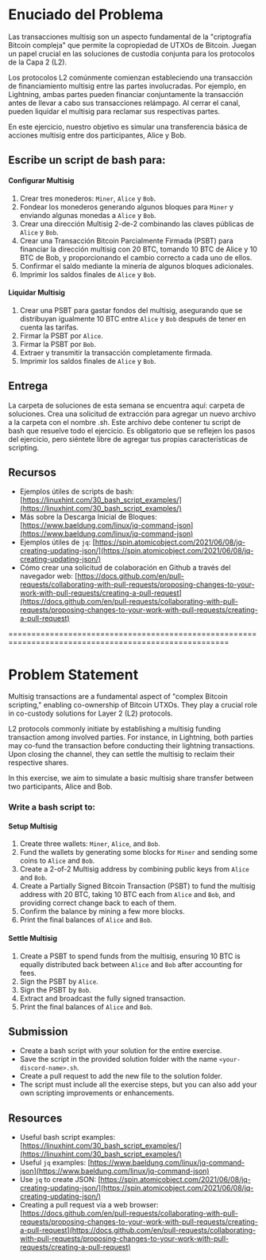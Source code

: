 
# Enuciado del Problema

Las transacciones multisig son un aspecto fundamental de la "criptografía Bitcoin compleja" que permite la copropiedad de UTXOs de Bitcoin. Juegan un papel crucial en las soluciones de custodia conjunta para los protocolos de la Capa 2 (L2).

Los protocolos L2 comúnmente comienzan estableciendo una transacción de financiamiento multisig entre las partes involucradas. Por ejemplo, en Lightning, ambas partes pueden financiar conjuntamente la transacción antes de llevar a cabo sus transacciones relámpago. Al cerrar el canal, pueden liquidar el multisig para reclamar sus respectivas partes.

En este ejercicio, nuestro objetivo es simular una transferencia básica de acciones multisig entre dos participantes, Alice y Bob.

## Escribe un script de bash para:

#### Configurar Multisig
1. Crear tres monederos: `Miner`, `Alice` y `Bob`.
2. Fondear los monederos generando algunos bloques para `Miner` y enviando algunas monedas a `Alice` y `Bob`.
3. Crear una dirección Multisig 2-de-2 combinando las claves públicas de `Alice` y `Bob`.
4. Crear una Transacción Bitcoin Parcialmente Firmada (PSBT) para financiar la dirección multisig con 20 BTC, tomando 10 BTC de Alice y 10 BTC de Bob, y proporcionando el cambio correcto a cada uno de ellos.
5. Confirmar el saldo mediante la minería de algunos bloques adicionales.
6. Imprimir los saldos finales de `Alice` y `Bob`.
   
#### Liquidar Multisig
1. Crear una PSBT para gastar fondos del multisig, asegurando que se distribuyan igualmente 10 BTC entre `Alice` y `Bob` después de tener en cuenta las tarifas.
2. Firmar la PSBT por `Alice`.
3. Firmar la PSBT por `Bob`.
4. Extraer y transmitir la transacción completamente firmada.
5. Imprimir los saldos finales de `Alice` y `Bob`.

## Entrega

La carpeta de soluciones de esta semana se encuentra aquí: carpeta de soluciones.
Crea una solicitud de extracción para agregar un nuevo archivo a la carpeta con el nombre <tu-nombre-en-Discord>.sh.
Este archivo debe contener tu script de bash que resuelve todo el ejercicio.
Es obligatorio que se reflejen los pasos del ejercicio, pero siéntete libre de agregar tus propias características de scripting.

## Recursos

- Ejemplos útiles de scripts de bash: [https://linuxhint.com/30_bash_script_examples/](https://linuxhint.com/30_bash_script_examples/)
- Más sobre la Descarga Inicial de Bloques: [https://www.baeldung.com/linux/jq-command-json](https://www.baeldung.com/linux/jq-command-json)
- Ejemplos útiles de `jq`:  [https://spin.atomicobject.com/2021/06/08/jq-creating-updating-json/](https://spin.atomicobject.com/2021/06/08/jq-creating-updating-json/)
- Cómo crear una solicitud de colaboración en Github a través del navegador web: [https://docs.github.com/en/pull-requests/collaborating-with-pull-requests/proposing-changes-to-your-work-with-pull-requests/creating-a-pull-request](https://docs.github.com/en/pull-requests/collaborating-with-pull-requests/proposing-changes-to-your-work-with-pull-requests/creating-a-pull-request)

======================================================================================================

# Problem Statement

Multisig transactions are a fundamental aspect of "complex Bitcoin scripting," enabling co-ownership of Bitcoin UTXOs. They play a crucial role in co-custody solutions for Layer 2 (L2) protocols.

L2 protocols commonly initiate by establishing a multisig funding transaction among involved parties. For instance, in Lightning, both parties may co-fund the transaction before conducting their lightning transactions. Upon closing the channel, they can settle the multisig to reclaim their respective shares.

In this exercise, we aim to simulate a basic multisig share transfer between two participants, Alice and Bob.

### Write a bash script to:

#### Setup Multisig

1. Create three wallets: `Miner`, `Alice`, and `Bob`.
2. Fund the wallets by generating some blocks for `Miner` and sending some coins to `Alice` and `Bob`.
3. Create a 2-of-2 Multisig address by combining public keys from `Alice` and `Bob`.
4. Create a Partially Signed Bitcoin Transaction (PSBT) to fund the multisig address with 20 BTC, taking 10 BTC each from `Alice` and `Bob`, and providing correct change back to each of them.
5. Confirm the balance by mining a few more blocks.
6. Print the final balances of `Alice` and `Bob`.

#### Settle Multisig

1. Create a PSBT to spend funds from the multisig, ensuring 10 BTC is equally distributed back between `Alice` and `Bob` after accounting for fees.
2. Sign the PSBT by `Alice`.
3. Sign the PSBT by `Bob`.
4. Extract and broadcast the fully signed transaction.
5. Print the final balances of `Alice` and `Bob`.

## Submission

- Create a bash script with your solution for the entire exercise.
- Save the script in the provided solution folder with the name `<your-discord-name>.sh`.
- Create a pull request to add the new file to the solution folder.
- The script must include all the exercise steps, but you can also add your own scripting improvements or enhancements.

## Resources

- Useful bash script examples: [https://linuxhint.com/30_bash_script_examples/](https://linuxhint.com/30_bash_script_examples/)
- Useful `jq` examples: [https://www.baeldung.com/linux/jq-command-json](https://www.baeldung.com/linux/jq-command-json)
- Use `jq` to create JSON: [https://spin.atomicobject.com/2021/06/08/jq-creating-updating-json/](https://spin.atomicobject.com/2021/06/08/jq-creating-updating-json/)
- Creating a pull request via a web browser: [https://docs.github.com/en/pull-requests/collaborating-with-pull-requests/proposing-changes-to-your-work-with-pull-requests/creating-a-pull-request](https://docs.github.com/en/pull-requests/collaborating-with-pull-requests/proposing-changes-to-your-work-with-pull-requests/creating-a-pull-request)
